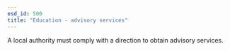 ```yaml
---
esd_id: 500
title: "Education - advisory services"
---
```


A local authority must comply with a direction to obtain advisory services.

